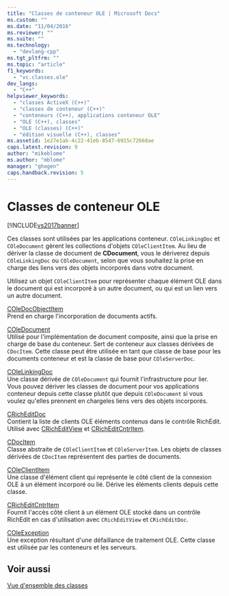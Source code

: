 ```yaml
---
title: "Classes de conteneur OLE | Microsoft Docs"
ms.custom: ""
ms.date: "11/04/2016"
ms.reviewer: ""
ms.suite: ""
ms.technology: 
  - "devlang-cpp"
ms.tgt_pltfrm: ""
ms.topic: "article"
f1_keywords: 
  - "vc.classes.ole"
dev_langs: 
  - "C++"
helpviewer_keywords: 
  - "classes ActiveX (C++)"
  - "classes de conteneur (C++)"
  - "conteneurs (C++), applications conteneur OLE"
  - "OLE (C++), classes"
  - "OLE (classes) (C++)"
  - "édition visuelle (C++), classes"
ms.assetid: 1e27e1ab-4c22-41eb-8547-6915c72668ae
caps.latest.revision: 9
author: "mikeblome"
ms.author: "mblome"
manager: "ghogen"
caps.handback.revision: 5
---
```

# Classes de conteneur OLE
[!INCLUDE[vs2017banner](../assembler/inline/includes/vs2017banner.md)]

Ces classes sont utilisées par les applications conteneur.  `COleLinkingDoc` et `COleDocument` gèrent les collections d'objets `COleClientItem`.  Au lieu de dériver la classe de document de **CDocument**, vous le dériverez depuis `COleLinkingDoc` ou `COleDocument`, selon que vous souhaitez la prise en charge des liens vers des objets incorporés dans votre document.  
  
 Utilisez un objet `COleClientItem` pour représenter chaque élément OLE dans le document qui est incorporé à un autre document, ou qui est un lien vers un autre document.  
  
 [COleDocObjectItem](../mfc/reference/coledocobjectitem-class.md)  
 Prend en charge l'incorporation de documents actifs.  
  
 [COleDocument](../mfc/reference/coledocument-class.md)  
 Utilisé pour l'implémentation de document composite, ainsi que la prise en charge de base du conteneur.  Sert de conteneur aux classes dérivées de  `CDocItem`.  Cette classe peut être utilisée en tant que classe de base pour les documents conteneur et est la classe de base pour `COleServerDoc`.  
  
 [COleLinkingDoc](../mfc/reference/colelinkingdoc-class.md)  
 Une classe dérivée de `COleDocument` qui fournit l'infrastructure pour lier.  Vous pouvez dériver les classes de document pour vos applications conteneur depuis cette classe plutôt que depuis `COleDocument` si vous voulez qu'elles prennent en chargeles liens vers des objets incorporés.  
  
 [CRichEditDoc](../mfc/reference/cricheditdoc-class.md)  
 Contient la liste de clients OLE éléments contenus dans le contrôle RichEdit.  Utilisé avec [CRichEditView](../mfc/reference/cricheditview-class.md) et [CRichEditCntrItem](../mfc/reference/cricheditcntritem-class.md).  
  
 [CDocItem](../mfc/reference/cdocitem-class.md)  
 Classe abstraite de `COleClientItem` et `COleServerItem`.  Les objets de classes dérivées de `CDocItem` représentent des parties de documents.  
  
 [COleClientItem](../mfc/reference/coleclientitem-class.md)  
 Une classe d'élément client qui représente le côté client de la connexion OLE à un élément incorporé ou lié.  Dérive les éléments clients depuis cette classe.  
  
 [CRichEditCntrItem](../mfc/reference/cricheditcntritem-class.md)  
 Fournit l'accès côté client à un élément OLE stocké dans un contrôle RichEdit en cas d'utilisation avec `CRichEditView` et `CRichEditDoc`.  
  
 [COleException](../mfc/reference/coleexception-class.md)  
 Une exception résultant d'une défaillance de traitement OLE.  Cette classe est utilisée par les conteneurs et les serveurs.  
  
## Voir aussi  
 [Vue d'ensemble des classes](../mfc/class-library-overview.md)
